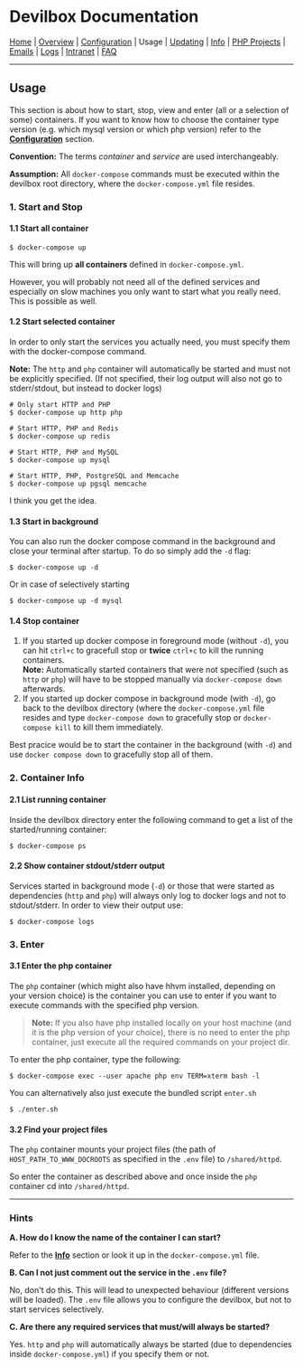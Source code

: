 # Devilbox Documentation

[Home](https://github.com/cytopia/devilbox) |
[Overview](README.md) |
[Configuration](Configuration.md) |
Usage |
[Updating](Updating.md) |
[Info](Info.md) |
[PHP Projects](PHP_Projects.md) |
[Emails](Emails.md) |
[Logs](Logs.md) |
[Intranet](Intranet.md) |
[FAQ](FAQ.md)

----

## Usage

This section is about how to start, stop, view and enter (all or a selection of some) containers. If you want to know how to choose the container type version (e.g. which mysql version or which php version) refer to the **[Configuration](Configuration.md)** section.

**Convention:** The terms *container* and *service* are used interchangeably.

**Assumption:** All `docker-compose` commands must be executed within the devilbox root directory, where the `docker-compose.yml` file resides.

### 1. Start and Stop

#### 1.1 Start all container

```shell
$ docker-compose up
```

This will bring up **all containers** defined in `docker-compose.yml`.

However, you will probably not need all of the defined services and especially on slow machines you only want to start what you really need. This is possible as well.

#### 1.2 Start selected container

In order to only start the services you actually need, you must specify them with the docker-compose command.

**Note:** The `http` and `php` container will automatically be started and must not be explicitly specified. (If not specified, their log output will also not go to stderr/stdout, but instead to docker logs)

```shell
# Only start HTTP and PHP
$ docker-compose up http php

# Start HTTP, PHP and Redis
$ docker-compose up redis

# Start HTTP, PHP and MySQL
$ docker-compose up mysql

# Start HTTP, PHP, PostgreSQL and Memcache
$ docker-compose up pgsql memcache
```
I think you get the idea.

#### 1.3 Start in background

You can also run the docker compose command in the background and close your terminal after startup. To do so simply add the `-d` flag:

```shell
$ docker-compose up -d
```
Or in case of selectively starting
```shell
$ docker-compose up -d mysql
```

#### 1.4 Stop container

1. If you started up docker compose in foreground mode (without `-d`), you can hit `ctrl+c` to gracefull stop or **twice** `ctrl+c` to kill the running containers.<br/>**Note:** Automatically started containers that were not specified (such as `http` or `php`) will have to be stopped manually via `docker-compose down` afterwards.
2. If you started up docker compose in background mode (with `-d`), go back to the devilbox directory (where the `docker-compose.yml` file resides and type `docker-compose down` to gracefully stop or `docker-compose kill` to kill them immediately.

Best pracice would be to start the container in the background (with `-d`) and use `docker compose down` to gracefully stop all of them.

### 2. Container Info

#### 2.1 List running container

Inside the devilbox directory enter the following command to get a list of the started/running container:
```shell
$ docker-compose ps
```

#### 2.2 Show container stdout/stderr output

Services started in background mode (`-d`) or those that were started as dependencies (`http` and `php`) will always only log to docker logs and not to stdout/stderr. In order to view their output use:
```shell
$ docker-compose logs
```

### 3. Enter

#### 3.1 Enter the php container

The `php` container (which might also have hhvm installed, depending on your version choice) is the container you can use to enter if you want to execute commands with the specified php version.

> **Note:** If you also have php installed locally on your host machine (and it is the php version of your choice), there is no need to enter the php container, just execute all the required commands on your project dir.

To enter the php container, type the following:
```shel
$ docker-compose exec --user apache php env TERM=xterm bash -l
```
You can alternatively also just execute the bundled script `enter.sh`
```
$ ./enter.sh
```

#### 3.2 Find your project files

The `php` container mounts your project files (the path of `HOST_PATH_TO_WWW_DOCROOTS` as specified in the `.env` file) to `/shared/httpd`.

So enter the container as described above and once inside the `php` container cd into `/shared/httpd`.

----

### Hints

**A. How do I know the name of the container I can start?**

Refer to the **[Info](Info.md)** section or look it up in the `docker-compose.yml` file.

**B. Can I not just comment out the service in the `.env` file?**

No, don't do this. This will lead to unexpected behaviour (different versions will be loaded).
The `.env` file allows you to configure the devilbox, but not to start services selectively.

**C. Are there any required services that must/will always be started?**

Yes. `http` and `php` will automatically always be started (due to dependencies inside `docker-compose.yml`) if you specify them or not.
